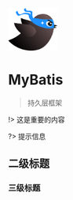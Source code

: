 <img src="_media/MyBatis-Plus-logo.svg" width="100px">

# MyBatis

> 持久层框架
> 


!> 这是重要的内容

?> 提示信息



## 二级标题





### 三级标题